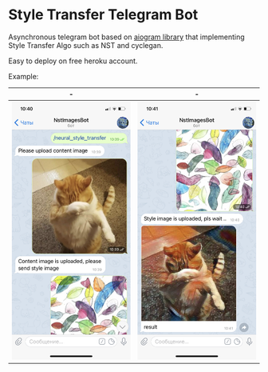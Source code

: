 # Style Transfer Telegram Bot 

Asynchronous telegram bot based on [aiogram library](https://aiogram-birdi7.readthedocs.io/en/latest/) that 
implementing Style Transfer Algo such as NST and cyclegan.

Easy to deploy on free heroku account.

Example:

  -|  -
:-------------------------:|:-------------------------:
![](data/ex1.PNG)  |  ![](data/ex2.PNG) 